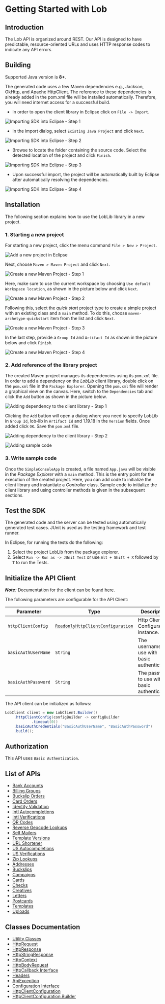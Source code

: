 
# Getting Started with Lob

## Introduction

The Lob API is organized around REST. Our API is designed to have predictable, resource-oriented URLs and uses HTTP response codes to indicate any API errors. <p>

## Building

Supported Java version is **8+**.

The generated code uses a few Maven dependencies e.g., Jackson, OkHttp,
and Apache HttpClient. The reference to these dependencies is already
added in the pom.xml file will be installed automatically. Therefore,
you will need internet access for a successful build.

* In order to open the client library in Eclipse click on `File -> Import`.

![Importing SDK into Eclipse - Step 1](https://apidocs.io/illustration/java?workspaceFolder=Lob-Java&workspaceName=Lob&projectName=LobLib&rootNamespace=com.lob.api&groupId=LobLib&artifactId=lob-lib&version=1.19.18&step=import0)

* In the import dialog, select `Existing Java Project` and click `Next`.

![Importing SDK into Eclipse - Step 2](https://apidocs.io/illustration/java?workspaceFolder=Lob-Java&workspaceName=Lob&projectName=LobLib&rootNamespace=com.lob.api&groupId=LobLib&artifactId=lob-lib&version=1.19.18&step=import1)

* Browse to locate the folder containing the source code. Select the detected location of the project and click `Finish`.

![Importing SDK into Eclipse - Step 3](https://apidocs.io/illustration/java?workspaceFolder=Lob-Java&workspaceName=Lob&projectName=LobLib&rootNamespace=com.lob.api&groupId=LobLib&artifactId=lob-lib&version=1.19.18&step=import2)

* Upon successful import, the project will be automatically built by Eclipse after automatically resolving the dependencies.

![Importing SDK into Eclipse - Step 4](https://apidocs.io/illustration/java?workspaceFolder=Lob-Java&workspaceName=Lob&projectName=LobLib&rootNamespace=com.lob.api&groupId=LobLib&artifactId=lob-lib&version=1.19.18&step=import3)

## Installation

The following section explains how to use the LobLib library in a new project.

### 1. Starting a new project

For starting a new project, click the menu command `File > New > Project`.

![Add a new project in Eclipse](https://apidocs.io/illustration/java?workspaceFolder=Lob-Java&workspaceName=Lob&projectName=LobLib&rootNamespace=com.lob.api&groupId=LobLib&artifactId=lob-lib&version=1.19.18&step=createNewProject0)

Next, choose `Maven > Maven Project` and click `Next`.

![Create a new Maven Project - Step 1](https://apidocs.io/illustration/java?workspaceFolder=Lob-Java&workspaceName=Lob&projectName=LobLib&rootNamespace=com.lob.api&groupId=LobLib&artifactId=lob-lib&version=1.19.18&step=createNewProject1)

Here, make sure to use the current workspace by choosing `Use default Workspace location`, as shown in the picture below and click `Next`.

![Create a new Maven Project - Step 2](https://apidocs.io/illustration/java?workspaceFolder=Lob-Java&workspaceName=Lob&projectName=LobLib&rootNamespace=com.lob.api&groupId=LobLib&artifactId=lob-lib&version=1.19.18&step=createNewProject2)

Following this, select the *quick start* project type to create a simple project with an existing class and a `main` method. To do this, choose `maven-archetype-quickstart` item from the list and click `Next`.

![Create a new Maven Project - Step 3](https://apidocs.io/illustration/java?workspaceFolder=Lob-Java&workspaceName=Lob&projectName=LobLib&rootNamespace=com.lob.api&groupId=LobLib&artifactId=lob-lib&version=1.19.18&step=createNewProject3)

In the last step, provide a `Group Id` and `Artifact Id` as shown in the picture below and click `Finish`.

![Create a new Maven Project - Step 4](https://apidocs.io/illustration/java?workspaceFolder=Lob-Java&workspaceName=Lob&projectName=LobLib&rootNamespace=com.lob.api&groupId=LobLib&artifactId=lob-lib&version=1.19.18&step=createNewProject4)

### 2. Add reference of the library project

The created Maven project manages its dependencies using its `pom.xml` file. In order to add a dependency on the *LobLib* client library, double click on the `pom.xml` file in the `Package Explorer`. Opening the `pom.xml` file will render a graphical view on the canvas. Here, switch to the `Dependencies` tab and click the `Add` button as shown in the picture below.

![Adding dependency to the client library - Step 1](https://apidocs.io/illustration/java?workspaceFolder=Lob-Java&workspaceName=Lob&projectName=LobLib&rootNamespace=com.lob.api&groupId=LobLib&artifactId=lob-lib&version=1.19.18&step=testProject0)

Clicking the `Add` button will open a dialog where you need to specify LobLib in `Group Id`, lob-lib in `Artifact Id` and 1.19.18 in the `Version` fields. Once added click `OK`. Save the `pom.xml` file.

![Adding dependency to the client library - Step 2](https://apidocs.io/illustration/java?workspaceFolder=Lob-Java&workspaceName=Lob&projectName=LobLib&rootNamespace=com.lob.api&groupId=LobLib&artifactId=lob-lib&version=1.19.18&step=testProject1)

![Adding sample code](https://apidocs.io/illustration/java?workspaceFolder=Lob-Java&workspaceName=Lob&projectName=LobLib&rootNamespace=com.lob.api&groupId=LobLib&artifactId=lob-lib&version=1.19.18&step=testProject2)

### 3. Write sample code

Once the `SimpleConsoleApp` is created, a file named `App.java` will be visible in the *Package Explorer* with a `main` method. This is the entry point for the execution of the created project.
Here, you can add code to initialize the client library and instantiate a *Controller* class. Sample code to initialize the client library and using controller methods is given in the subsequent sections.

## Test the SDK

The generated code and the server can be tested using automatically generated test cases.
JUnit is used as the testing framework and test runner.

In Eclipse, for running the tests do the following:

1. Select the project LobLib from the package explorer.
2. Select `Run -> Run as -> JUnit Test` or use `Alt + Shift + X` followed by `T` to run the Tests.

## Initialize the API Client

**_Note:_** Documentation for the client can be found [here.](doc/client.md)

The following parameters are configurable for the API Client:

| Parameter | Type | Description |
|  --- | --- | --- |
| `httpClientConfig` | [`ReadonlyHttpClientConfiguration`](doc/http-client-configuration.md) | Http Client Configuration instance. |
| `basicAuthUserName` | `String` | The username to use with basic authentication |
| `basicAuthPassword` | `String` | The password to use with basic authentication |

The API client can be initialized as follows:

```java
LobClient client = new LobClient.Builder()
    .httpClientConfig(configBuilder -> configBuilder
            .timeout(0))
    .basicAuthCredentials("BasicAuthUserName", "BasicAuthPassword")
    .build();
```

## Authorization

This API uses `Basic Authentication`.

## List of APIs

* [Bank Accounts](doc/controllers/bank-accounts.md)
* [Billing Groups](doc/controllers/billing-groups.md)
* [Buckslip Orders](doc/controllers/buckslip-orders.md)
* [Card Orders](doc/controllers/card-orders.md)
* [Identity Validation](doc/controllers/identity-validation.md)
* [Intl Autocompletions](doc/controllers/intl-autocompletions.md)
* [Intl Verifications](doc/controllers/intl-verifications.md)
* [QR Codes](doc/controllers/qr-codes.md)
* [Reverse Geocode Lookups](doc/controllers/reverse-geocode-lookups.md)
* [Self Mailers](doc/controllers/self-mailers.md)
* [Template Versions](doc/controllers/template-versions.md)
* [URL Shortener](doc/controllers/url-shortener.md)
* [US Autocompletions](doc/controllers/us-autocompletions.md)
* [US Verifications](doc/controllers/us-verifications.md)
* [Zip Lookups](doc/controllers/zip-lookups.md)
* [Addresses](doc/controllers/addresses.md)
* [Buckslips](doc/controllers/buckslips.md)
* [Campaigns](doc/controllers/campaigns.md)
* [Cards](doc/controllers/cards.md)
* [Checks](doc/controllers/checks.md)
* [Creatives](doc/controllers/creatives.md)
* [Letters](doc/controllers/letters.md)
* [Postcards](doc/controllers/postcards.md)
* [Templates](doc/controllers/templates.md)
* [Uploads](doc/controllers/uploads.md)

## Classes Documentation

* [Utility Classes](doc/utility-classes.md)
* [HttpRequest](doc/http-request.md)
* [HttpResponse](doc/http-response.md)
* [HttpStringResponse](doc/http-string-response.md)
* [HttpContext](doc/http-context.md)
* [HttpBodyRequest](doc/http-body-request.md)
* [HttpCallback Interface](doc/http-callback-interface.md)
* [Headers](doc/headers.md)
* [ApiException](doc/api-exception.md)
* [Configuration Interface](doc/configuration-interface.md)
* [HttpClientConfiguration](doc/http-client-configuration.md)
* [HttpClientConfiguration.Builder](doc/http-client-configuration-builder.md)

